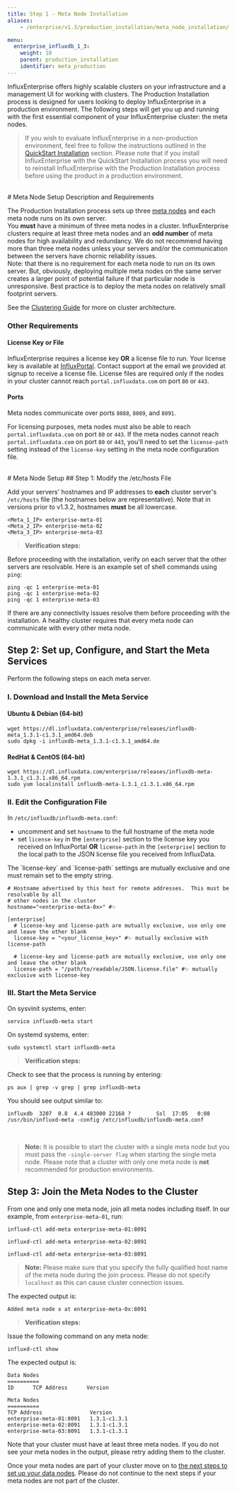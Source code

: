 ```yaml
---
title: Step 1 - Meta Node Installation
aliases:
    - /enterprise/v1.3/production_installation/meta_node_installation/

menu:
  enterprise_influxdb_1_3:
    weight: 10
    parent: production_installation
    identifier: meta_production
---
```


InfluxEnterprise offers highly scalable clusters on your infrastructure
and a management UI for working with clusters.
The Production Installation process is designed for users looking to
deploy InfluxEnterprise in a production environment.
The following steps will get you up and running with the first essential component of
your InfluxEnterprise cluster: the meta nodes.

> If you wish to evaluate InfluxEnterprise in a non-production
environment, feel free to follow the instructions outlined in the
[QuickStart Installation](/enterprise_influxdb/v1.3/quickstart_installation) section.
Please note that if you install InfluxEnterprise with the QuickStart Installation process you
will need to reinstall InfluxEnterprise with the Production Installation
process before using the product in a production environment.

<br>
# Meta Node Setup Description and Requirements

The Production Installation process sets up three [meta nodes](/enterprise_influxdb/v1.3/concepts/glossary/#meta-node)
and each meta node runs on its own server.
<br>
You **must** have a minimum of three meta nodes in a cluster.
InfluxEnterprise clusters require at least three meta nodes and an __**odd number**__
of meta nodes for high availability and redundancy.
We do not recommend having more than three meta nodes unless your servers
and/or the communication between the servers have chornic reliability issues.
<br>
Note: that there is no requirement for each meta node to run on its own server.  But, obviously, deploying 
multiple meta nodes on the same server creates a larger point of potential failure if that particular node is unresponsive.
Best practice is to deploy the meta nodes on relatively small footprint servers.

See the
[Clustering Guide](/enterprise_influxdb/v1.3/concepts/clustering#optimal-server-counts)
for more on cluster architecture.

### Other Requirements

#### License Key or File

InfluxEnterprise requires a license key **OR** a license file to run.
Your license key is available at [InfluxPortal](https://portal.influxdata.com/licenses).
Contact support at the email we provided at signup to receive a license file.
License files are required only if the nodes in your cluster cannot reach
`portal.influxdata.com` on port `80` or `443`.

#### Ports

Meta nodes communicate over ports `8088`, `8089`, and `8091`.

For licensing purposes, meta nodes must also be able to reach `portal.influxdata.com`
on port `80` or `443`.
If the meta nodes cannot reach `portal.influxdata.com` on port `80` or `443`,
you'll need to set the `license-path` setting instead of the `license-key`
setting in the meta node configuration file.

<br>
# Meta Node Setup
## Step 1: Modify the /etc/hosts File

Add your servers' hostnames and IP addresses to **each** cluster server's `/etc/hosts`
file (the hostnames below are representative).
Note that in versions prior to v1.3.2, hostnames **must** be all lowercase.

```
<Meta_1_IP> enterprise-meta-01
<Meta_2_IP> enterprise-meta-02
<Meta_3_IP> enterprise-meta-03
```

> **Verification steps:**
>
Before proceeding with the installation, verify on each server that the other
servers are resolvable. Here is an example set of shell commands using `ping`:
>
    ping -qc 1 enterprise-meta-01
    ping -qc 1 enterprise-meta-02
    ping -qc 1 enterprise-meta-03


If there are any connectivity issues resolve them before proceeding with the
installation.
A healthy cluster requires that every meta node can communicate with every other
meta node.

## Step 2: Set up, Configure, and Start the Meta Services

Perform the following steps on each meta server.

### I. Download and Install the Meta Service

#### Ubuntu & Debian (64-bit)
```
wget https://dl.influxdata.com/enterprise/releases/influxdb-meta_1.3.1-c1.3.1_amd64.deb
sudo dpkg -i influxdb-meta_1.3.1-c1.3.1_amd64.de
```

#### RedHat & CentOS (64-bit)
```
wget https://dl.influxdata.com/enterprise/releases/influxdb-meta-1.3.1_c1.3.1.x86_64.rpm
sudo yum localinstall influxdb-meta-1.3.1_c1.3.1.x86_64.rpm
```

### II. Edit the Configuration File

In `/etc/influxdb/influxdb-meta.conf`:

* uncomment and set `hostname` to the full hostname of the meta node
* set `license-key` in the `[enterprise]` section to the license key you received on InfluxPortal **OR** `license-path` in the `[enterprise]` section to the local path to the JSON license file you received from InfluxData. 

<dt>
The `license-key` and `license-path` settings are mutually exclusive and one must remain set to the empty string.
</dt>

```
# Hostname advertised by this host for remote addresses.  This must be resolvable by all
# other nodes in the cluster
hostname="<enterprise-meta-0x>" #✨

[enterprise]
  # license-key and license-path are mutually exclusive, use only one and leave the other blank
  license-key = "<your_license_key>" #✨ mutually exclusive with license-path

  # license-key and license-path are mutually exclusive, use only one and leave the other blank
  license-path = "/path/to/readable/JSON.license.file" #✨ mutually exclusive with license-key
```

### III. Start the Meta Service

On sysvinit systems, enter:
```
service influxdb-meta start
```

On systemd systems, enter:
```
sudo systemctl start influxdb-meta
```

> **Verification steps:**
>
Check to see that the process is running by entering:
>
    ps aux | grep -v grep | grep influxdb-meta
>
You should see output similar to:
>
    influxdb  3207  0.8  4.4 483000 22168 ?        Ssl  17:05   0:08 /usr/bin/influxd-meta -config /etc/influxdb/influxdb-meta.conf

<br>


> **Note:** It is possible to start the cluster with a single meta node but you
must pass the `-single-server flag` when starting the single meta node.
Please note that a cluster with only one meta node is **not** recommended for
production environments.

## Step 3: Join the Meta Nodes to the Cluster

From one and only one meta node, join all meta nodes including itself.
In our example, from `enterprise-meta-01`, run:
```
influxd-ctl add-meta enterprise-meta-01:8091

influxd-ctl add-meta enterprise-meta-02:8091

influxd-ctl add-meta enterprise-meta-03:8091
```

> **Note:** Please make sure that you specify the fully qualified host name of
the meta node during the join process.
Please do not specify `localhost` as this can cause cluster connection issues.

The expected output is:
```
Added meta node x at enterprise-meta-0x:8091
```

> **Verification steps:**
>
Issue the following command on any meta node:
>
    influxd-ctl show
>
The expected output is:
>
    Data Nodes
    ==========
    ID      TCP Address      Version
>
    Meta Nodes
    ==========
    TCP Address               Version
    enterprise-meta-01:8091   1.3.1-c1.3.1
    enterprise-meta-02:8091   1.3.1-c1.3.1
    enterprise-meta-03:8091   1.3.1-c1.3.1

Note that your cluster must have at least three meta nodes.
If you do not see your meta nodes in the output, please retry adding them to
the cluster.

Once your meta nodes are part of your cluster move on to [the next steps to
set up your data nodes](/enterprise_influxdb/v1.3/production_installation/data_node_installation/).
Please do not continue to the next steps if your meta nodes are not part of the
cluster.
